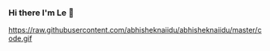 ### Hi there I'm Le 👋

<!--
**lelehappy666/lelehappy666** is a ✨ _special_ ✨ repository because its `README.md` (this file) appears on your GitHub profile.

Here are some ideas to get you started:

- 🔭 I’m currently working on Unity VFX
- 🌱 I’m currently learning Unity ShaderGraph
- 👯 I’m looking to collaborate on [Z-spaxis](https://github.com/Z-spaxis)
- 🤔 I’m looking for help with ...
- 💬 Ask me about ...
- 📫 How to reach me: ...
- 😄 Pronouns: ...
- ⚡ Fun fact: ...
-->
https://raw.githubusercontent.com/abhisheknaiidu/abhisheknaiidu/master/code.gif
